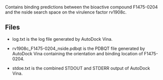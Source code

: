 Contains binding predictions between the bioactive compound F1475-0204 and the nside search space on the virulence factor rv1908c.

## Files

- log.txt is the log file generated by AutoDock Vina.

- rv1908c_F1475-0204_nside.pdbqt is the PDBQT file generated by AutoDock Vina containing the orientation and binding location of F1475-0204.

- stdoe.txt is the combined STDOUT and STDERR output of AutoDock Vina.

